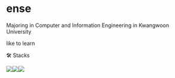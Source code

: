 # ense
Majoring in Computer and Information Engineering in Kwangwoon University

like to learn

🛠️ Stacks 

<img src="https://img.shields.io/badge/c-#A8B9CC?logo=c"><img src="https://img.shields.io/badge/cplusplus-00599C?logo=cplusplus"><img src="https://img.shields.io/badge/spring-6DB33F?logo=spring">


